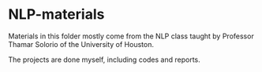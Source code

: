 # NLP-materials
Materials in this folder mostly come from the NLP class taught by Professor Thamar Solorio of the University of Houston.

The projects are done myself, including codes and reports. 
